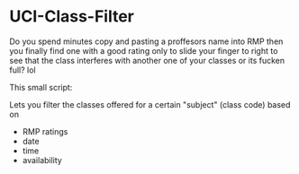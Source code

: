 # UCI-Class-Filter


Do you spend minutes copy and pasting a proffesors name into RMP then you finally find one with a good rating only to slide your finger to right to see that the class interferes with another one of your classes or its fucken full? lol

This small script:

Lets you filter the classes offered for a certain "subject" (class code) based on 
 - RMP ratings
 - date
 - time
 - availability
 

